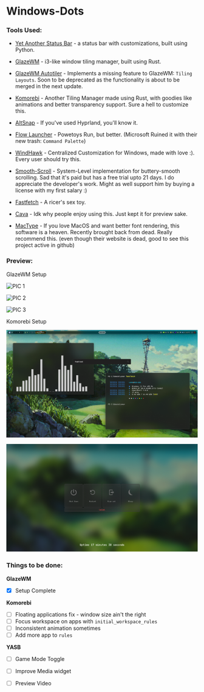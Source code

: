# Windows-Dots
### Tools Used:
- [Yet Another Status Bar](https://github.com/amnweb/yasb) - a status bar with customizations, built using Python.
  
- [GlazeWM](https://github.com/glzr-io/glazewm) - i3-like window tiling manager, built using Rust.

- [GlazeWM Autotiler](https://github.com/orbi-tal/glaze-autotiler) - Implements a missing feature to GlazeWM: `Tiling Layouts`. Soon to be deprecated as the functionality is about to be merged in the next update.
  
- [Komorebi](https://github.com/LGUG2Z/komorebi) - Another Tiling Manager made using Rust, with goodies like animations and better transparency support. Sure a hell to customize this.

- [AltSnap](https://github.com/RamonUnch/AltSnap) - If you've used Hyprland, you'll know it.
  
- [Flow Launcher](https://github.com/Flow-Launcher/Flow.Launcher) - Powetoys Run, but better. (Microsoft Ruined it with their new trash: `Command Palette`)
  
- [WindHawk](https://github.com/ramensoftware/windhawk) - Centralized Customization for Windows, made with love :). Every user should try this.
  
- [Smooth-Scroll](https://www.smoothscroll.net/win/) - System-Level implementation for buttery-smooth scrolling. Sad that it's paid but has a free trial upto 21 days. I do appreciate the developer's work. Might as well support him by buying a license with my first salary :)

- [Fastfetch](https://github.com/fastfetch-cli/fastfetch) - A ricer's sex toy.

- [Cava](https://github.com/karlstav/cava) - Idk why people enjoy using this. Just kept it for preview sake.

- [MacType](https://github.com/snowie2000/mactype) - If you love MacOS and want better font rendering, this software is a heaven. Recently brought back from dead. Really recommend this. (even though their website is dead, good to see this project active in github)

### Preview:
GlazeWM Setup

![PIC 1](https://github.com/Louis047/Windows-Dots/blob/main/Images/Images/2025-05-20_01-39.png)

![PIC 2](https://github.com/Louis047/Windows-Dots/blob/main/Images/Images/2025-05-20_01-40.png)

![PIC 3](https://github.com/Louis047/Windows-Dots/blob/main/Images/Images/2025-05-20_01-40_1.png)

Komorebi Setup

![PIC 4](https://github.com/Louis047/Windows-Dots/blob/main/Images/Screenshot%202025-04-26%20222210.png)

![PIC 5](https://github.com/Louis047/Windows-Dots/blob/main/Images/Screenshot%202025-04-26%20222339.png)


### Things to be done:
**GlazeWM**
- [x] Setup Complete

**Komorebi**
- [ ] Floating applications fix - window size ain't the right
- [ ] Focus workspace on apps with `initial_workspace_rules`
- [ ] Inconsistent animation sometimes
- [ ] Add more app to `rules`

**YASB**
- [ ] Game Mode Toggle
- [ ] Improve Media widget
- [ ] Preview Video





